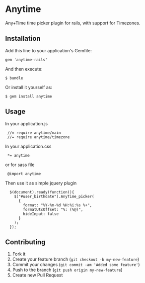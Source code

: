# Anytime

Any+Time time picker plugin for rails, with support for Timezones.

## Installation

Add this line to your application's Gemfile:

    gem 'anytime-rails'

And then execute:

    $ bundle

Or install it yourself as:

    $ gem install anytime

## Usage

In your application.js 

     //= require anytime/main
     //= require anytime/timezone

In your application.css

     *= anytime

or for sass file

     @import anytime

Then use it as simple jquery plugin


      $(document).ready(function(){
        $("#user_birthdate").AnyTime_picker(
          { 
            format: "%Y-%m-%d %H:%i:%s %+",
            formatUtcOffset: "%: (%@)",
            hideInput: false
          }
        );
      });     


## Contributing

1. Fork it
2. Create your feature branch (`git checkout -b my-new-feature`)
3. Commit your changes (`git commit -am 'Added some feature'`)
4. Push to the branch (`git push origin my-new-feature`)
5. Create new Pull Request

